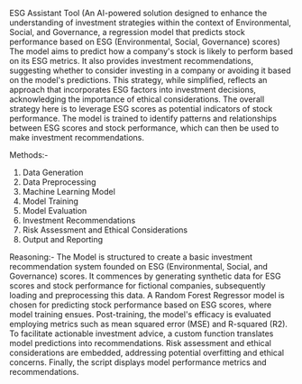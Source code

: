 ESG Assistant Tool
(An AI-powered solution designed to enhance the understanding of investment strategies within the context of Environmental, Social, and Governance, a regression model that predicts stock performance based on ESG (Environmental, Social, Governance) scores)
The model aims to predict how a company's stock is likely to perform based on its ESG metrics. It also provides investment recommendations, suggesting whether to consider investing in a company or avoiding it based on the model's predictions. This strategy, while simplified, reflects an approach that incorporates ESG factors into investment decisions, acknowledging the importance of ethical considerations. The overall strategy here is to leverage ESG scores as potential indicators of stock performance. The model is trained to identify patterns and relationships between ESG scores and stock performance, which can then be used to make investment recommendations.

Methods:-
1. Data Generation 
2. Data Preprocessing 
3. Machine Learning Model 
4. Model Training
5. Model Evaluation
6. Investment Recommendations
7. Risk Assessment and Ethical Considerations 
8. Output and Reporting

Reasoning:-
The Model is structured to create a basic investment recommendation system founded on ESG (Environmental, Social, and Governance) scores. It commences by generating synthetic data for ESG scores and stock performance for fictional companies, subsequently loading and preprocessing this data. A Random Forest Regressor model is chosen for predicting stock performance based on ESG scores, where model training ensues. Post-training, the model's efficacy is evaluated employing metrics such as mean squared error (MSE) and R-squared (R2). To facilitate actionable investment advice, a custom function translates model predictions into recommendations. Risk assessment and ethical considerations are embedded, addressing potential overfitting and ethical concerns. Finally, the script displays model performance metrics and recommendations. 
